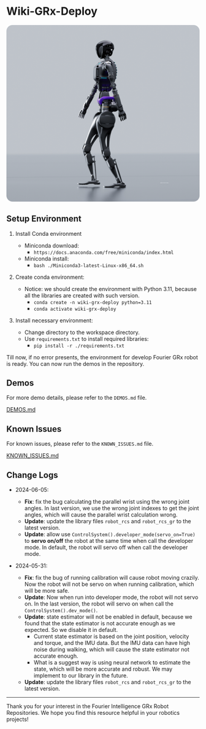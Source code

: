 # Wiki-GRx-Deploy

![](pictures/1.png)

## Setup Environment

1. Install Conda environment
    - Miniconda download:
        - `https://docs.anaconda.com/free/miniconda/index.html`
    - Miniconda install:
        - `bash ./Miniconda3-latest-Linux-x86_64.sh`

2. Create conda environment:
    - Notice: we should create the environment with Python 3.11, because all the libraries are created with such version.
        - `conda create -n wiki-grx-deploy python=3.11`
        - `conda activate wiki-grx-deploy`

3. Install necessary environment:
    - Change directory to the workspace directory.
    - Use `requirements.txt` to install required libraries:
        - `pip install -r ./requirements.txt`

Till now, if no error presents, the environment for develop Fourier GRx robot is ready.
You can now run the demos in the repository.

## Demos

For more demo details, please refer to the `DEMOS.md` file.

[DEMOS.md](DEMOS.md)

## Known Issues

For known issues, please refer to the `KNOWN_ISSUES.md` file.

[KNOWN_ISSUES.md](KNOWN_ISSUES.md)

## Change Logs

- 2024-06-05:
    - **Fix**: fix the bug calculating the parallel wrist using the wrong joint angles. In last version, we use the wrong joint indexes to get the joint angles, which will cause the parallel wrist calculation wrong.
    - **Update**: update the library files `robot_rcs` and `robot_rcs_gr` to the latest version.
    - **Update**: allow use `ControlSystem().developer_mode(servo_on=True)` to **servo on/off** the robot at the same time when call the developer mode. In default, the robot will servo off when call the developer mode.

- 2024-05-31:
    - **Fix**: fix the bug of running calibration will cause robot moving crazily. Now the robot will not be servo on when running calibration, which will be more safe.
    - **Update**: Now when run into developer mode, the robot will not servo on. In the last version, the robot will servo on when call the `ControlSystem().dev_mode()`.
    - **Update**: state estimator will not be enabled in default, because we found that the state estimator is not accurate enough as we expected. So we disable it in default.
        - Current state estimator is based on the joint position, velocity and torque, and the IMU data. But the IMU data can have high noise during walking, which will cause the state estimator not
          accurate enough.
        - What is a suggest way is using neural network to estimate the state, which will be more accurate and robust. We may implement to our library in the future.
    - **Update**: update the library files `robot_rcs` and `robot_rcs_gr` to the latest version.

---

Thank you for your interest in the Fourier Intelligence GRx Robot Repositories.
We hope you find this resource helpful in your robotics projects!